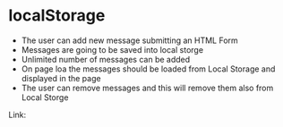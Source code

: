 # localStorage

- The user can add new message submitting an HTML Form
- Messages are going to be saved into local storge
- Unlimited number of messages can be added
- On page loa the messages should be loaded from Local Storage and displayed in the page
- The user can remove messages and this will remove them also from Local Storge

Link: 